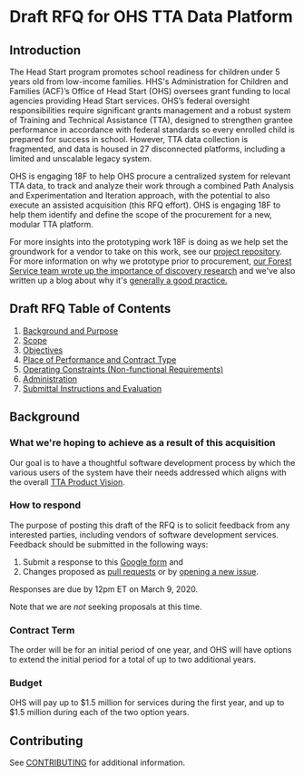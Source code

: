 # Draft RFQ for OHS TTA Data Platform

## Introduction

The Head Start program promotes school readiness for children under 5 years old from low-income families. HHS's Administration for Children and Families (ACF)’s Office of Head Start (OHS) oversees grant funding to local agencies providing Head Start services. OHS’s federal oversight responsibilities require significant grants management and a robust system of Training and Technical Assistance (TTA), designed to strengthen grantee performance in accordance with federal standards so every enrolled child is prepared for success in school. However, TTA data collection is fragmented, and data is housed in 27 disconnected platforms, including a limited and unscalable legacy system.

OHS is engaging 18F to help OHS procure a centralized system for relevant TTA data, to track and analyze their work through a combined Path Analysis and Experimentation and Iteration approach, with the potential to also execute an assisted acquisition (this RFQ effort). OHS is engaging 18F to help them identify and define the scope of the procurement for a new, modular TTA platform.

For more insights into the prototyping work 18F is doing as we help set the groundwork for a vendor to take on this work, see our [project repository](https://github.com/18F/Head-Start-TTA). For more information on why we prototype prior to procurement, [our Forest Service team wrote up the importance of discovery research](https://18f.gsa.gov/2017/06/22/why-discovery-research-matters-for-modular-procurement/) and we've also written up a blog about why it's [generally a good practice.](https://18f.gsa.gov/2018/01/30/getting-prepared-to-prototype/)

## Draft RFQ Table of Contents

1. [Background and Purpose](Draft_Request_for_Quotes.md#10-background-and-purpose)
2. [Scope](Draft_Request_for_Quotes.md#20-scope)
3. [Objectives](Draft_Request_for_Quotes.md#30-objectives)
4. [Place of Performance and Contract Type](Draft_Request_for_Quotes.md#40-contract-place-of-performance-and-contract-type)
5. [Operating Constraints (Non-functional Requirements)](Draft_Request_for_Quotes.md#50-operating-constraints-non-functional-requirements)
6. [Administration](Draft_Request_for_Quotes.md#60-administration)
7. [Submittal Instructions and Evaluation](Draft_Request_for_Quotes.md#70-submittal-instructions-and-evaluation)

## Background

### What we're hoping to achieve as a result of this acquisition

Our goal is to have a thoughtful software development process by which the various users of the system have their needs addressed which aligns with the overall [TTA Product Vision](https://github.com/18F/Head_Start_Draft_RFQ/blob/master/Draft_Request_for_Quotes.md#21product-vision). 

### How to respond

The purpose of posting this draft of the RFQ is to solicit feedback from any interested parties, including vendors of software development services. Feedback should be submitted in the following ways:
  1. Submit a response to this [Google form](https://forms.gle/k5cLj3hAgTaGuTPQ8) and 
  2. Changes proposed as [pull requests](https://github.com/18F/Head_Start_Draft_RFQ/pulls) or by [opening a new issue](https://github.com/18F/Head_Start_Draft_RFQ/issues). 

Responses are due by 12pm ET on March 9, 2020.

Note that we are *not* seeking proposals at this time.

### Contract Term

The order will be for an initial period of one year, and OHS will have options to extend the initial period for a total of up to two additional years.

### Budget

OHS will pay up to $1.5 million for services during the first year, and up to $1.5 million during each of the two option years.

## Contributing

See [CONTRIBUTING](CONTRIBUTING.md) for additional information.
